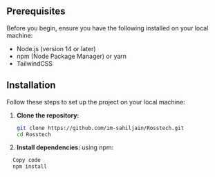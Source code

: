 ## Prerequisites
Before you begin, ensure you have the following installed on your local machine:
- Node.js (version 14 or later)
- npm (Node Package Manager) or yarn
- TailwindCSS

## Installation
Follow these steps to set up the project on your local machine:

1. **Clone the repository:**
   ```sh
   git clone https://github.com/im-sahiljain/Rosstech.git
   cd Rosstech

2. **Install dependencies:**
using npm:

  ```sh
    Copy code
    npm install



